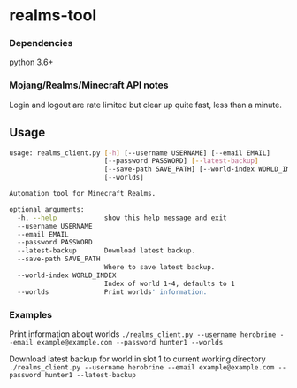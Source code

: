 # realms-tool

### Dependencies
python 3.6+


### Mojang/Realms/Minecraft API notes
Login and logout are rate limited but clear up quite fast, less than a minute.


## Usage

```bash
usage: realms_client.py [-h] [--username USERNAME] [--email EMAIL]
                        [--password PASSWORD] [--latest-backup]
                        [--save-path SAVE_PATH] [--world-index WORLD_INDEX]
                        [--worlds]

Automation tool for Minecraft Realms.

optional arguments:
  -h, --help            show this help message and exit
  --username USERNAME
  --email EMAIL
  --password PASSWORD
  --latest-backup       Download latest backup.
  --save-path SAVE_PATH
                        Where to save latest backup.
  --world-index WORLD_INDEX
                        Index of world 1-4, defaults to 1
  --worlds              Print worlds' information.
```

### Examples

Print information about worlds
`./realms_client.py --username herobrine --email example@example.com --password hunter1 --worlds`

Download latest backup for world in slot 1 to current working directory
`./realms_client.py --username herobrine --email example@example.com --password hunter1 --latest-backup`
